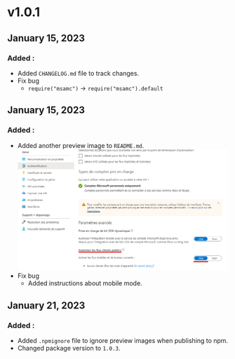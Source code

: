# v1.0.1

## January 15, 2023

### Added :

- Added `CHANGELOG.md` file to track changes.
- Fix bug
  - `require("msamc")` -> `require("msamc").default`

## January 15, 2023

### Added :

- Added another preview image to `README.md`. ![Alt text](images/preview2.png)
- Fix bug
  - Added instructions about mobile mode.

## January 21, 2023

### Added :

- Added `.npmignore` file to ignore preview images when publishing to npm.
- Changed package version to `1.0.3`.

